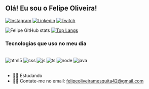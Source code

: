 ## Olá! Eu sou o Felipe Oliveira!

[![Instagram](https://img.shields.io/badge/Instagram-E4405F?style=for-the-badge&logo=instagram&logoColor=white)](https://instagram.com/felips._)
[![Linkedin](https://img.shields.io/badge/LinkedIn-0077B5?style=for-the-badge&logo=linkedin&logoColor=white)](linkedin.com/in/felipe-oliveira-594387213)
[![Twitch](https://img.shields.io/badge/Twitch-9146FF?style=for-the-badge&logo=twitch&logoColor=white)](https://www.twitch.tv/deadplay14)

![Felipe GitHub stats](https://github-readme-stats.vercel.app/api?username=FelipeOliveira42&show_icons=true&theme=dracula)
[![Top Langs](https://github-readme-stats.vercel.app/api/top-langs/?username=FelipeOliveira42&layout=donut&theme=dracula)](https://github.com/anuraghazra/github-readme-stats)

### Tecnologias que uso no meu dia

<div style="display: inline_block"><br/>
  <img align="center" alt="html5" src="https://img.shields.io/badge/HTML5-E34F26?style=for-the-badge&logo=html5&logoColor=white"/>
  <img align="center" alt="css" src="https://img.shields.io/badge/CSS3-1572B6?style=for-the-badge&logo=css3&logoColor=white"/>
  <img align="center" alt="js" src="https://img.shields.io/badge/JavaScript-F7DF1E?style=for-the-badge&logo=javascript&logoColor=black"/>
  <img align="center" alt="ts" src="https://img.shields.io/badge/TypeScript-007ACC?style=for-the-badge&logo=typescript&logoColor=white"/>
  <img align="center" alt="node" src="https://img.shields.io/badge/Node.js-43853D?style=for-the-badge&logo=node.js&logoColor=white"/>
  <img align="center" alt="java" src="https://img.shields.io/badge/Java-ED8B00?style=for-the-badge&logo=openjdk&logoColor=white"/>
</div><br/>

- 🐱‍👓 Estudando 
- 🐱‍💻 Contate-me no email: felipeoliveiramesquita42@gmail.com
